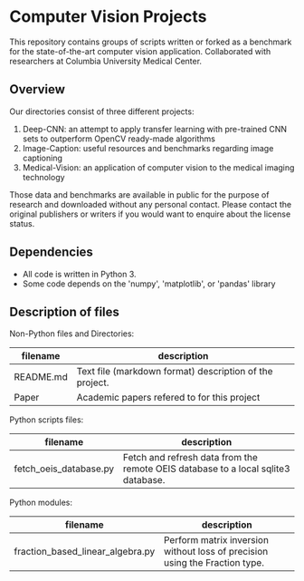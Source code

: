 Computer Vision Projects
==========

This repository contains groups of scripts written or forked as a benchmark for 
the state-of-the-art computer vision application. Collaborated with researchers at Columbia University Medical Center.

Overview
--------

Our directories consist of three different projects:

1. Deep-CNN: an attempt to apply transfer learning with pre-trained CNN sets to outperform OpenCV ready-made algorithms
2. Image-Caption: useful resources and benchmarks regarding image captioning
3. Medical-Vision: an application of computer vision to the medical imaging technology

Those data and benchmarks are available in public for the purpose of research and downloaded without any personal contact. Please contact the original publishers or writers if you would want to enquire about the license status. 

Dependencies
------------

- All code is written in Python 3.
- Some code depends on the 'numpy', 'matplotlib', or 'pandas' library


Description of files
--------------------

Non-Python files and Directories:

filename                          |  description
----------------------------------|------------------------------------------------------------------------------------
README.md                         |  Text file (markdown format) description of the project.
Paper                             |  Academic papers refered to for this project

Python scripts files:

filename                          |  description
----------------------------------|------------------------------------------------------------------------------------
fetch_oeis_database.py            |  Fetch and refresh data from the remote OEIS database to a local sqlite3 database.

Python modules:

filename                          |  description
----------------------------------|------------------------------------------------------------------------------------
fraction_based_linear_algebra.py  |  Perform matrix inversion without loss of precision using the Fraction type.


